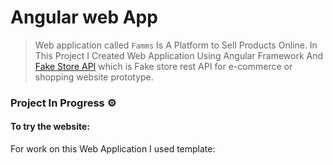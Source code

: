 # Angular web App

> Web application called `Famms` Is A Platform to Sell Products Online. In This Project I Created Web Application Using Angular Framework And [Fake Store API](https://fakestoreapi.com/) which is Fake store rest API for e-commerce or shopping website prototype.

### Project In Progress ⚙️ 

#### To try the website:

For work on this Web Application I used template:
